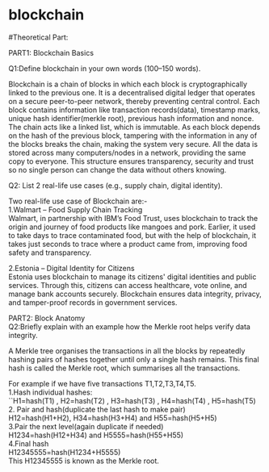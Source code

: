 # blockchain
#Theoretical Part:  

PART1: Blockchain Basics  


Q1:Define blockchain in your own words (100–150 words).  

Blockchain is a chain of blocks in which each block is cryptographically linked to the previous one. It is a decentralised digital ledger that operates on a secure peer-to-peer network, thereby preventing central control. Each block contains information like transaction records(data), timestamp marks, unique hash identifier(merkle root), previous hash information and nonce. The chain acts like a linked list, which is immutable. As each block depends on the hash of the previous block, tampering with the information in any of the blocks breaks the chain, making the system very secure. All the data is stored across many computers/nodes in a network, providing the same copy to everyone. This structure ensures transparency, security and trust so no single person can change the data without others knowing.


Q2: List 2 real-life use cases (e.g., supply chain, digital identity).  

Two real-life use case of Blockchain are:-  
1.Walmart – Food Supply Chain Tracking  
Walmart, in partnership with IBM’s Food Trust, uses blockchain to track the origin and journey of food products like mangoes and pork. Earlier, it used to take days to trace contaminated food, but with the help of blockchain, it takes just seconds to trace where a product came from, improving food safety and transparency.  

2.Estonia – Digital Identity for Citizens  
Estonia uses blockchain to manage its citizens' digital identities and public services. Through this, citizens can access healthcare, vote online, and manage bank accounts securely. Blockchain ensures data integrity, privacy, and tamper-proof records in government services.  


PART2: Block Anatomy  
Q2:Briefly explain with an example how the Merkle root helps verify data integrity.  


A Merkle tree organises the transactions in all the blocks by repeatedly hashing pairs of hashes together until only a single hash remains. This final hash is called the Merkle root, which summarises all the transactions.   
  
  For example if we have five transactions T1,T2,T3,T4,T5.  
1.Hash individual hashes:  
``H1=hash(T1) , H2=hash(T2) , H3=hash(T3) , H4=hash(T4) , H5=hash(T5)  
2. Pair and hash(duplicate the last hash to make pair)  
 H12=hash(H1+H2), H34=hash(H3+H4) and H55=hash(H5+H5)  
3.Pair the next level(again duplicate if needed)  
 H1234=hash(H12+H34) and H5555=hash(H55+H55)  
4.Final hash  
 H12345555=hash(H1234+H5555)  
This H12345555 is known as the Merkle root.






